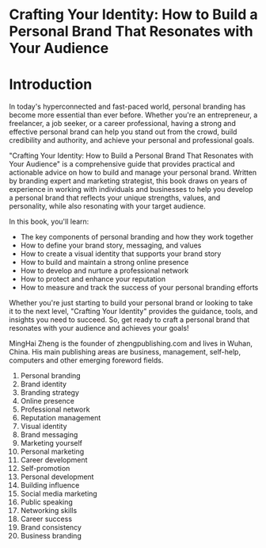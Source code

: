 # Crafting Your Identity: How to Build a Personal Brand That Resonates with Your Audience

# Introduction

In today's hyperconnected and fast-paced world, personal branding has become more essential than ever before. Whether you're an entrepreneur, a freelancer, a job seeker, or a career professional, having a strong and effective personal brand can help you stand out from the crowd, build credibility and authority, and achieve your personal and professional goals.

"Crafting Your Identity: How to Build a Personal Brand That Resonates with Your Audience" is a comprehensive guide that provides practical and actionable advice on how to build and manage your personal brand. Written by branding expert and marketing strategist, this book draws on years of experience in working with individuals and businesses to help you develop a personal brand that reflects your unique strengths, values, and personality, while also resonating with your target audience.

In this book, you'll learn:

* The key components of personal branding and how they work together
* How to define your brand story, messaging, and values
* How to create a visual identity that supports your brand story
* How to build and maintain a strong online presence
* How to develop and nurture a professional network
* How to protect and enhance your reputation
* How to measure and track the success of your personal branding efforts

Whether you're just starting to build your personal brand or looking to take it to the next level, "Crafting Your Identity" provides the guidance, tools, and insights you need to succeed. So, get ready to craft a personal brand that resonates with your audience and achieves your goals!

MingHai Zheng is the founder of zhengpublishing.com and lives in Wuhan, China. His main publishing areas are business, management, self-help, computers and other emerging foreword fields.



1. Personal branding
2. Brand identity
3. Branding strategy
4. Online presence
5. Professional network
6. Reputation management
7. Visual identity
8. Brand messaging
9. Marketing yourself
10. Personal marketing
11. Career development
12. Self-promotion
13. Personal development
14. Building influence
15. Social media marketing
16. Public speaking
17. Networking skills
18. Career success
19. Brand consistency
20. Business branding

